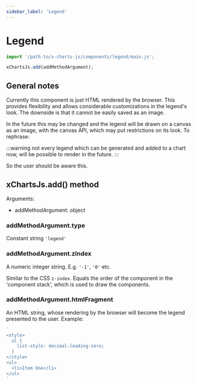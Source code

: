 ```yaml
---
sidebar_label: 'Legend'
---
```


# Legend

```js
import '/path-to/x-charts-js/components/legend/main.js';

xChartsJs.add(addMethodArgument);
```

## General notes

Currently this component is just HTML rendered by the browser. This provides
flexibility and allows considerable customizations in the legend's look. The
downside is that it cannot be easily saved as an image.

In the future this may be changed and the legend will be drawn on a canvas as an
image, with the canvas API, which may put restrictions on its look. To rephrase:

:::warning
not every legend which can be generated and added to a chart now, will be
possible to render in the future.
:::

So the user should be aware this.

## xChartsJs.add() method

Arguments:

- addMethodArgument: object

### addMethodArgument.type

Constant string `'legend'`

### addMethodArgument.zIndex

A numeric integer string. E.g. `'-1'`, `'0'` etc.

Similar to the CSS `z-index`. Equals the order of the component in the
'component stack', which is used to draw the components.

### addMethodArgument.htmlFragment

An HTML string, whose rendering by the browser will become the legend presented
to the user. Example:

```js
`
<style>
  ul {
    list-style: decimal-leading-zero;
  }
</style>
<ul>
  <li>Item One</li>
</ul>
`
```
